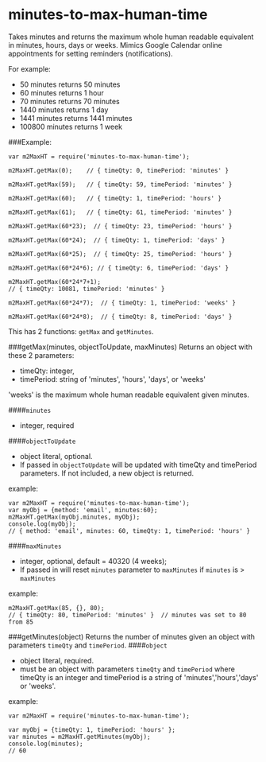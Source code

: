 # minutes-to-max-human-time

Takes minutes and returns the maximum whole human readable equivalent in minutes, hours, days or weeks.  Mimics Google Calendar online appointments for setting reminders (notifications).  

For example: 
* 50 minutes returns 50 minutes
* 60 minutes returns 1 hour
* 70 minutes returns 70 minutes
* 1440 minutes returns 1 day
* 1441 minutes returns 1441 minutes
* 100800 minutes returns 1 week  

###Example: 

```
var m2MaxHT = require('minutes-to-max-human-time');

m2MaxHT.getMax(0);    // { timeQty: 0, timePeriod: 'minutes' }

m2MaxHT.getMax(59);   // { timeQty: 59, timePeriod: 'minutes' }

m2MaxHT.getMax(60);   // { timeQty: 1, timePeriod: 'hours' }

m2MaxHT.getMax(61);   // { timeQty: 61, timePeriod: 'minutes' }

m2MaxHT.getMax(60*23);  // { timeQty: 23, timePeriod: 'hours' }

m2MaxHT.getMax(60*24);  // { timeQty: 1, timePeriod: 'days' }

m2MaxHT.getMax(60*25);  // { timeQty: 25, timePeriod: 'hours' }

m2MaxHT.getMax(60*24*6); // { timeQty: 6, timePeriod: 'days' }

m2MaxHT.getMax(60*24*7+1);
// { timeQty: 10081, timePeriod: 'minutes' }

m2MaxHT.getMax(60*24*7);  // { timeQty: 1, timePeriod: 'weeks' }

m2MaxHT.getMax(60*24*8);  // { timeQty: 8, timePeriod: 'days' }
```

This has 2 functions: `getMax` and `getMinutes`. 

###getMax(minutes, objectToUpdate, maxMinutes)
Returns an object with these 2 parameters: 
*  timeQty: integer,
*  timePeriod: string of 'minutes', 'hours', 'days',  or 'weeks'

'weeks' is the maximum whole human readable equivalent given minutes.  

####`minutes`
* integer, required

####`objectToUpdate`
* object literal, optional.  
* If passed in `objectToUpdate` will be updated with timeQty and timePeriod parameters.  If not included, a new object is returned. 

example: 
```
var m2MaxHT = require('minutes-to-max-human-time');
var myObj = {method: 'email', minutes:60};
m2MaxHT.getMax(myObj.minutes, myObj);
console.log(myObj);
// { method: 'email', minutes: 60, timeQty: 1, timePeriod: 'hours' }

```

####`maxMinutes`
* integer, optional, default = 40320 (4 weeks);  
* If passed in will reset `minutes` parameter to `maxMinutes` if `minutes` is > `maxMinutes`

example: 
```
m2MaxHT.getMax(85, {}, 80);
// { timeQty: 80, timePeriod: 'minutes' }  // minutes was set to 80 from 85

```

###getMinutes(object)
Returns the number of minutes given an object with parameters `timeQty` and `timePeriod`. 
####`object`
* object literal, required. 
* must be an object with parameters `timeQty` and `timePeriod` where timeQty is an integer and timePeriod is a string of 'minutes','hours','days' or 'weeks'. 

example: 
```
var m2MaxHT = require('minutes-to-max-human-time');

var myObj = {timeQty: 1, timePeriod: 'hours' };
var minutes = m2MaxHT.getMinutes(myObj);
console.log(minutes);
// 60

```


